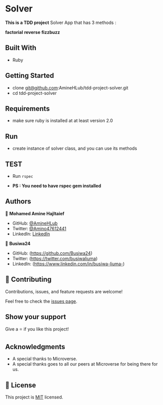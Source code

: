 # Solver

**This is a TDD project**
Solver App that has 3 methods :

**factorial**
**reverse**
**fizzbuzz**

## Built With

- Ruby

## Getting Started

- clone git@github.com:AmineHLub/tdd-project-solver.git
- cd tdd-project-solver

## Requirements

- make sure ruby is installed at at least version 2.0

## Run

- create instance of solver class, and you can use its methods

## TEST

- Run `rspec`

- **PS : You need to have rspec gem installed**

## Authors

👤 **Mohamed Amine Hajltaief**

- GitHub: [@AmineHLub](https://github.com/AmineHLub)
- Twitter: [@Amino47612441](https://twitter.com/Amino47612441)
- LinkedIn: [LinkedIn](https://www.linkedin.com/in/mohamed-amine-hajltaief-b18863163/)

👤 **Busiwa24**

- GitHub: (https://github.com/Busiwa24) 
- Twitter: (https://twitter.com/busiwaliuma) 
- LinkedIn: (https://www.linkedin.com/in/busiwa-liuma-)


## 🤝 Contributing

Contributions, issues, and feature requests are welcome!

Feel free to check the [issues page](../../issues).

## Show your support

Give a ⭐️ if you like this project!

## Acknowledgments

- A special thanks to Microverse.
- A special thanks goes to all our peers at Microverse for being there for us.

## 📝 License

This project is [MIT](./MIT.md) licensed.